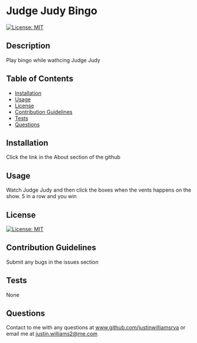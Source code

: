 # Judge Judy Bingo

[![License: MIT](https://img.shields.io/badge/License-MIT-yellow.svg)](https://opensource.org/licenses/MIT)

## Description
Play bingo while wathcing Judge Judy
## Table of Contents

-   [Installation](#installation)
-   [Usage](#usage)
-   [License](#license)
-   [Contribution Guidelines](#contribute)
-   [Tests](#tests)
-   [Questions](#questions)

## Installation
Click the link in the About section of the github
## Usage
Watch Judge Judy and then click the boxes when the vents happens on the show. 5 in a row and you win
## License

[![License: MIT](https://img.shields.io/badge/License-MIT-yellow.svg)](https://opensource.org/licenses/MIT)
<a name="contribute"></a>

## Contribution Guidelines
Submit any bugs in the issues section
## Tests
None
## Questions

Contact to me with any questions at www.github.com/justinwilliamsrva or email me at justin.williams2@me.com
